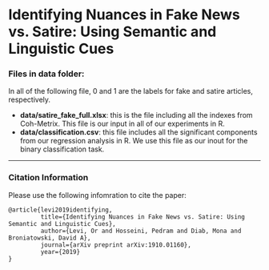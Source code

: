 # Identifying Nuances in Fake News vs. Satire: Using Semantic and Linguistic Cues

### Files in data folder:
In all of the following file, 0 and 1 are the labels for fake and satire articles, respectively.

* **data/satire_fake_full.xlsx**: this is the file including all the indexes from Coh-Metrix. This file is our input in all of our experiments in R.
* **data/classification.csv**: this file includes all the significant components from our regression analysis in R. We use this file as our inout for the binary classification task.
---
### Citation Information
Please use the following infomration to cite the paper:

```
@article{levi2019identifying,
         title={Identifying Nuances in Fake News vs. Satire: Using Semantic and Linguistic Cues},
         author={Levi, Or and Hosseini, Pedram and Diab, Mona and Broniatowski, David A},
         journal={arXiv preprint arXiv:1910.01160},
         year={2019}
}
```
